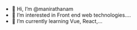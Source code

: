 - 👋 Hi, I’m @manirathanam
- 👀 I’m interested in Front end web technologies....
- 🌱 I’m currently learning Vue, React,...

<!---
manirathanam/manirathanam is a ✨ special ✨ repository because its `README.md` (this file) appears on your GitHub profile.
You can click the Preview link to take a look at your changes.
--->
